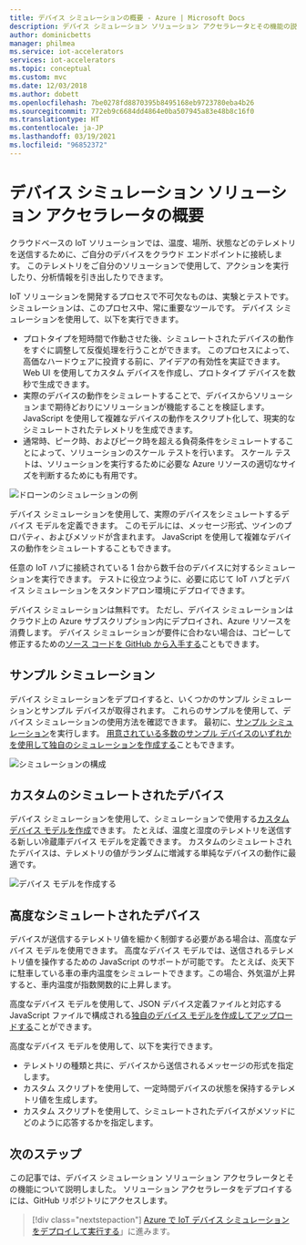 ```yaml
---
title: デバイス シミュレーションの概要 - Azure | Microsoft Docs
description: デバイス シミュレーション ソリューション アクセラレータとその機能の説明。
author: dominicbetts
manager: philmea
ms.service: iot-accelerators
services: iot-accelerators
ms.topic: conceptual
ms.custom: mvc
ms.date: 12/03/2018
ms.author: dobett
ms.openlocfilehash: 7be0278fd8870395b8495168eb9723780eba4b26
ms.sourcegitcommit: 772eb9c6684dd4864e0ba507945a83e48b8c16f0
ms.translationtype: HT
ms.contentlocale: ja-JP
ms.lasthandoff: 03/19/2021
ms.locfileid: "96852372"
---
```

# <a name="device-simulation-solution-accelerator-overview"></a>デバイス シミュレーション ソリューション アクセラレータの概要

クラウドベースの IoT ソリューションでは、温度、場所、状態などのテレメトリを送信するために、ご自分のデバイスをクラウド エンドポイントに接続します。 このテレメトリをご自分のソリューションで使用して、アクションを実行したり、分析情報を引き出したりできます。

IoT ソリューションを開発するプロセスで不可欠なものは、実験とテストです。 シミュレーションは、このプロセス中、常に重要なツールです。 デバイス シミュレーションを使用して、以下を実行できます。

* プロトタイプを短時間で作動させた後、シミュレートされたデバイスの動作をすぐに調整して反復処理を行うことができます。 このプロセスによって、高価なハードウェアに投資する前に、アイデアの有効性を実証できます。 Web UI を使用してカスタム デバイスを作成し、プロトタイプ デバイスを数秒で生成できます。
* 実際のデバイスの動作をシミュレートすることで、デバイスからソリューションまで期待どおりにソリューションが機能することを検証します。 JavaScript を使用して複雑なデバイスの動作をスクリプト化して、現実的なシミュレートされたテレメトリを生成できます。
* 通常時、ピーク時、およびピーク時を超える負荷条件をシミュレートすることによって、ソリューションのスケール テストを行います。 スケール テストは、ソリューションを実行するために必要な Azure リソースの適切なサイズを判断するためにも有用です。

![ドローンのシミュレーションの例](media/iot-accelerators-device-simulation-overview/dronesimulation.png)

デバイス シミュレーションを使用して、実際のデバイスをシミュレートするデバイス モデルを定義できます。 このモデルには、メッセージ形式、ツインのプロパティ、およびメソッドが含まれます。 JavaScript を使用して複雑なデバイスの動作をシミュレートすることもできます。

任意の IoT ハブに接続されている 1 台から数千台のデバイスに対するシミュレーションを実行できます。 テストに役立つように、必要に応じて IoT ハブとデバイス シミュレーションをスタンドアロン環境にデプロイできます。

デバイス シミュレーションは無料です。 ただし、デバイス シミュレーションはクラウド上の Azure サブスクリプション内にデプロイされ、Azure リソースを消費します。 デバイス シミュレーションが要件に合わない場合は、コピーして修正するための[ソース コードを GitHub から入手する](https://github.com/Azure/device-simulation-dotnet)こともできます。

## <a name="sample-simulations"></a>サンプル シミュレーション

デバイス シミュレーションをデプロイすると、いくつかのサンプル シミュレーションとサンプル デバイスが取得されます。 これらのサンプルを使用して、デバイス シミュレーションの使用方法を確認できます。 最初に、[サンプル シミュレーション](https://github.com/Azure/device-simulation-dotnet/blob/master/README.md)を実行します。 [用意されている多数のサンプル デバイスのいずれかを使用して独自のシミュレーションを作成する](iot-accelerators-device-simulation-create-simulation.md)こともできます。

![シミュレーションの構成](media/iot-accelerators-device-simulation-overview/samplesimulation1.png)

## <a name="custom-simulated-devices"></a>カスタムのシミュレートされたデバイス

デバイス シミュレーションを使用して、シミュレーションで使用する[カスタム デバイス モデルを作成](iot-accelerators-device-simulation-create-custom-device.md)できます。 たとえば、温度と湿度のテレメトリを送信する新しい冷蔵庫デバイス モデルを定義できます。 カスタムのシミュレートされたデバイスは、テレメトリの値がランダムに増減する単純なデバイスの動作に最適です。

![デバイス モデルを作成する](media/iot-accelerators-device-simulation-overview/adddevicemodel.png)

## <a name="advanced-simulated-devices"></a>高度なシミュレートされたデバイス

デバイスが送信するテレメトリ値を細かく制御する必要がある場合は、高度なデバイス モデルを使用できます。 高度なデバイス モデルでは、送信されるテレメトリ値を操作するための JavaScript のサポートが可能です。 たとえば、炎天下に駐車している車の車内温度をシミュレートできます。この場合、外気温が上昇すると、車内温度が指数関数的に上昇します。

高度なデバイス モデルを使用して、JSON デバイス定義ファイルと対応する JavaScript ファイルで構成される[独自のデバイス モデルを作成してアップロードする](iot-accelerators-device-simulation-advanced-device.md)ことができます。

高度なデバイス モデルを使用して、以下を実行できます。

* テレメトリの種類と共に、デバイスから送信されるメッセージの形式を指定します。
* カスタム スクリプトを使用して、一定時間デバイスの状態を保持するテレメトリ値を生成します。
* カスタム スクリプトを使用して、シミュレートされたデバイスがメソッドにどのように応答するかを指定します。

## <a name="next-steps"></a>次のステップ

この記事では、デバイス シミュレーション ソリューション アクセラレータとその機能について説明しました。 ソリューション アクセラレータをデプロイするには、GitHub リポジトリにアクセスします。

> [!div class="nextstepaction"]
> [Azure で IoT デバイス シミュレーションをデプロイして実行する](https://github.com/Azure/device-simulation-dotnet/blob/master/README.md)」に進みます。
